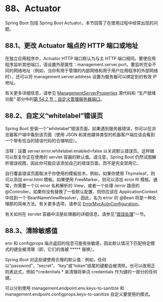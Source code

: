 # 88、Actuator

Spring Boot 包括 Spring Boot Actuator。本节回答了在使用过程中经常出现的问题。

## 88.1、更改 Actuator 端点的 HTTP 端口或地址

在独立应用程序中，Actuator HTTP 端口默认为与主 HTTP 端口相同。要使应用程序监听其他端口，请设置外部属性：management.server.port。要监听完全不同的网络地址（例如，当你有用于管理的内部网络和用于用户应用程序的外部网络时），还可以将 management.server.address 设置为服务器可以绑定到的有效 IP 地址。

有关更多详细信息，请参见 [ManagementServerProperties](https://github.com/spring-projects/spring-boot/tree/v2.1.6.RELEASE/spring-boot-project/spring-boot-actuator-autoconfigure/src/main/java/org/springframework/boot/actuate/autoconfigure/web/server/ManagementServerProperties.java) 源代码和 “生产就绪功能” 部分中的[第 54.2 节：自定义管理服务器端口](https://docs.spring.io/spring-boot/docs/2.1.6.RELEASE/reference/html/production-ready-monitoring.html#production-ready-customizing-management-server-port)。

## 88.2、自定义“whitelabel”错误页

Spring Boot 安装一个“whitelabel”错误页面，如果遇到服务器错误，你可以在浏览器客户端中看到该页面（使用 JSON 和其他媒体类型的机器客户端应该会看到一个带有恰当的错误代码的合理响应）。

注释：设置 server.error.whitelabel.enabled=false 以关闭默认错误页。这样做可以恢复你正在使用的 servlet 容器的默认值。请注意，Spring Boot 仍然试图解析错误视图，因此你可能应该添加自己的错误页面，而不是完全禁用它。

自行覆盖错误页面取决于你使用的模板技术。例如，如果你使用 Thymeleaf，则可以添加 error.html 模板。如果使用 FreeMarker，则可以添加 error.ftl 模板。通常，你需要一个以 error 名称解析的 View，或者一个处理 /error 路径的 @Controller。如果你没有替换了一些默认配置，则你应该在 ApplicationContext 中找到一个 BeanNameViewResolver，因此，名为 error 的 @Bean 将是一种处理那的简单方法。有关更多选项，请参见 [ErrorMvcAutoConfiguration](https://github.com/spring-projects/spring-boot/tree/v2.1.6.RELEASE/spring-boot-project/spring-boot-autoconfigure/src/main/java/org/springframework/boot/autoconfigure/web/servlet/error/ErrorMvcAutoConfiguration.java)。

有关如何在 servlet 容器中注册处理器的详细信息，请参见“[错误处理](https://docs.spring.io/spring-boot/docs/2.1.6.RELEASE/reference/html/boot-features-developing-web-applications.html#boot-features-error-handling)”一节。

## 88.3、清除敏感值

env 和 configprops 端点返回的信息可能有些敏感，因此默认情况下匹配特定模式的键会被清理（即，它们的值被 ***** 替换）。

Spring Boot 对这些键使用合理的默认值：例如，任何以“password”、“secret”、“key”或“token”结尾的键都会被清除。也可以改用正则表达式，例如 \*credentials.\* 来清理将单词 credentials 作为键的一部分的任何键。

可以分别使用 management.endpoint.env.keys-to-sanitize 和 management.endpoint.configprops.keys-to-sanitize 自定义要使用的模式。